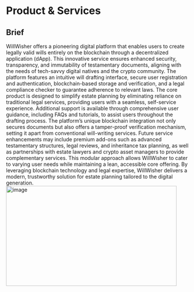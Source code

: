 # Product & Services
## Brief
WillWisher offers a pioneering digital platform that enables users to create legally valid wills entirely on the blockchain through a decentralized application (dApp). This innovative service ensures enhanced security, transparency, and immutability of testamentary documents, aligning with the needs of tech-savvy digital natives and the crypto community. The platform features an intuitive will drafting interface, secure user registration and authentication, blockchain-based storage and verification, and a legal compliance checker to guarantee adherence to relevant laws. The core product is designed to simplify estate planning by eliminating reliance on traditional legal services, providing users with a seamless, self-service experience. Additional support is available through comprehensive user guidance, including FAQs and tutorials, to assist users throughout the drafting process. The platform’s unique blockchain integration not only secures documents but also offers a tamper-proof verification mechanism, setting it apart from conventional will-writing services. Future service enhancements may include premium add-ons such as advanced testamentary structures, legal reviews, and inheritance tax planning, as well as partnerships with estate lawyers and crypto asset managers to provide complementary services. This modular approach allows WillWisher to cater to varying user needs while maintaining a lean, accessible core offering. By leveraging blockchain technology and legal expertise, WillWisher delivers a modern, trustworthy solution for estate planning tailored to the digital generation.<img width="468" height="274" alt="image" src="https://github.com/user-attachments/assets/daf70041-b958-4bba-b8d3-e2073db1d7de" />
